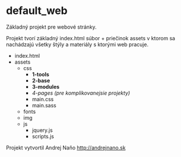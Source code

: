# default_web

Základný projekt pre webové stránky.

Projekt tvorí základný index.html súbor + priečinok assets v ktorom sa nachádzajú všetky štýly a materiály s ktorými web pracuje.

* index.html
* assets
  * css
    * __1-tools__
    * __2-base__
    * __3-modules__
    * _4-pages (pre komplikovanejsie projekty)_
    * main.css
    * main.sass
  * fonts
  * img
  * js
    * jquery.js
    * scripts.js



Projekt vytvortil Andrej Naňo
http://andrejnano.sk
